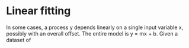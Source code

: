 # Linear fitting

In some cases, a process y depends linearly on a single input variable x, possibly with an overall offset. The entire model is y = mx + b. Given a dataset of 
